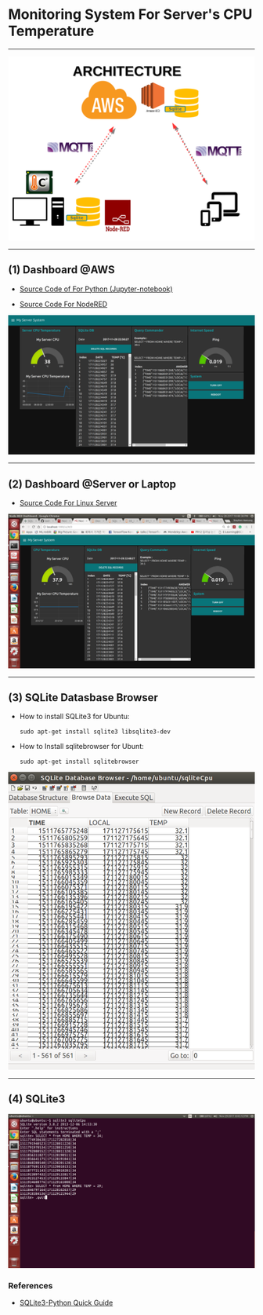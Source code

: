 # Monitoring System For Server's CPU Temperature

***

![MonitoringCPUTemp.png](https://github.com/leehaesung/Monitor_MyServer_CPUTemperature/blob/master/01_Images/MonitoringCPUTemp.png)

***
## (1) Dashboard @AWS

* [Source Code of For Python (Jupyter-notebook)](http://nbviewer.jupyter.org/github/leehaesung/Monitor_MyServer_CPUTemperature/blob/master/02_Source_Codes/SQLite3_with_Arduino_MQTT_SigFox.ipynb)

* [Source Code For NodeRED](https://github.com/leehaesung/Monitor_MyServer_CPUTemperature/blob/master/02_Source_Codes/02_MonitoringCPUTempAWS.txt)

![MonitoringMyLaptopAWS.png](https://github.com/leehaesung/Monitor_MyServer_CPUTemperature/blob/master/01_Images/MonitoringSeverAtAWS.png)

***
## (2) Dashboard @Server or Laptop

* [Source Code For Linux Server](https://github.com/leehaesung/Monitor_MyServer_CPUTemperature/blob/master/02_Source_Codes/01_MonitoringCPUTempAtLaptop.txt)


![CPUTempAtMyLaptop.png](https://github.com/leehaesung/Monitor_MyServer_CPUTemperature/blob/master/01_Images/MonitoringServerAtServer.png)

***
## (3) SQLite Datasbase Browser

* How to install SQLite3 for Ubuntu:
    ```
    sudo apt-get install sqlite3 libsqlite3-dev
    ```

* How to Install sqlitebrowser for Ubunt:
    ```
    sudo apt-get install sqlitebrowser  
    ```

![SQLiteDB_Browser_For_CPU_Temp.png](https://github.com/leehaesung/Monitor_MyServer_CPUTemperature/blob/master/01_Images/SQLiteDB_Browser_For_CPU_Temp.png)

***
## (4) SQLite3

![HowToSearchTemperatureInSQLite3.png](https://github.com/leehaesung/Monitor_MyServer_CPUTemperature/blob/master/01_Images/HowToSearchTemperatureInSQLite3.png)


### References

* [SQLite3-Python Quick Guide](https://github.com/leehaesung/SQLite-Python_Quick_Guide)



